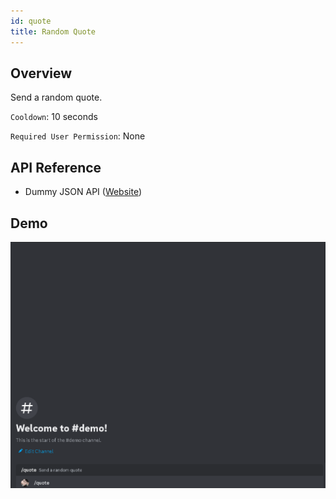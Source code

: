 ```yaml
---
id: quote
title: Random Quote
---
```


## Overview

Send a random quote.

`Cooldown`: 10 seconds

`Required User Permission`: None

## API Reference

- Dummy JSON API ([Website](https://dummyjson.com/))

## Demo

![Random Quote Command Demo GIF](../../../public/random/quote.gif)
